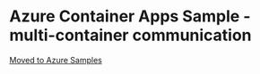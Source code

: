 # Azure Container Apps Sample - multi-container communication

[Moved to Azure Samples](https://github.com/Azure-Samples/container-apps-connect-multiple-apps)
